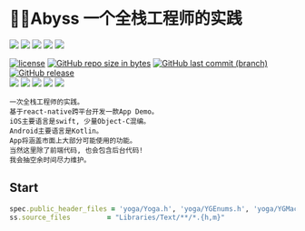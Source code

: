 # :rocket::rocket:Abyss 一个全栈工程师的实践

<a><img src="https://img.shields.io/badge/language-swift-brightgreen.svg"></a>
<a><img src="https://img.shields.io/badge/language-objctive-brightgreen.svg"></a>
<a><img src="https://img.shields.io/badge/language-node.js-brightgreen.svg"></a>
<a><img src="https://img.shields.io/badge/language-react.js-brightgreen.svg"></a>
<a><img src="https://img.shields.io/badge/language-react--native-brightgreen.svg"></a>

[![license](https://img.shields.io/github/license/RogerAbyss/Abyss.svg)](https://github.com/RogerAbyss/Abyss/blob/master/LICENSE)
[![GitHub repo size in bytes](https://img.shields.io/github/repo-size/RogerAbyss/Abyss.svg)](https://github.com/RogerAbyss/Abyss)
[![GitHub last commit (branch)](https://img.shields.io/github/last-commit/RogerAbyss/Abyss.svg)](https://github.com/RogerAbyss/Abyss)
[![GitHub release](https://img.shields.io/github/release/RogerAbyss/Abyss.svg)](https://github.com/RogerAbyss/Abyss)
<br>
<a href="https://github.com/RogerAbyss"><img src="https://img.shields.io/badge/Github-rogerabyss-brightgreen.svg"></a>
<a href="https://gitee.com/rogerabyss"><img src="https://img.shields.io/badge/%E7%A0%81%E4%BA%91-rogerabyss-orange.svg"></a>
<a href="https://www.jianshu.com/u/d8d22723c6a5"><img src="https://img.shields.io/badge/%E7%AE%80%E4%B9%A6-rogerabyss-orange.svg"></a>
<a href="https://www.zhihu.com/people/ren-chao-3-42/activities"><img src="https://img.shields.io/badge/%E7%9F%A5%E4%B9%8E-rogerabyss-blue.svg"></a>
<a href="https://juejin.im/user/594e25186fb9a06bc86e2a7d"><img src="https://img.shields.io/badge/%E6%8E%98%E9%87%91-rogerabyss-blue.svg"></a>

```
一次全栈工程师的实践。
基于react-native跨平台开发一款App Demo。
iOS主要语言是swift, 少量Object-C混编。
Android主要语言是Kotlin。
App将涵盖市面上大部分可能使用的功能。
当然这里除了前端代码, 也会包含后台代码!
我会抽空余时间尽力维护。
```

## Start

```ruby
spec.public_header_files = 'yoga/Yoga.h', 'yoga/YGEnums.h', 'yoga/YGMacros.h'
ss.source_files         = "Libraries/Text/**/*.{h,m}"
```
